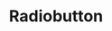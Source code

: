 ---
layout: pattern.njk
tags: 
    - legacy_de
    - legacy_components_de
    - page
key: radiobutton-legacy_de
title: Radiobutton
parent: components-legacy_de
image: legacy/overview/radiobutton.webp
keywords: 
order: 200
---